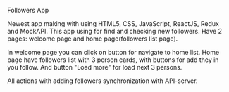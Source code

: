 Followers App

Newest app making with using HTML5, CSS, JavaScript, ReactJS, Redux and MockAPI. 
This app using for find and checking new followers. 
Have 2 pages: welcome page and home page(followers list page).

In welcome page you can click on button for navigate to home list.
Home page have followers list with 3 person cards, with buttons for add they in you follow.
And button "Load more" for load next 3 persons.

All actions with adding followers synchronization with API-server.  
